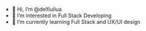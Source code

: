 - 👋 Hi, I’m @delfiullua
- 👀 I’m interested in Full Stack Developing
- 🌱 I’m currently learning Full Stack and UX/UI design


<!---
delfiullua/delfiullua is a ✨ special ✨ repository because its `README.md` (this file) appears on your GitHub profile.
You can click the Preview link to take a look at your changes.
--->
